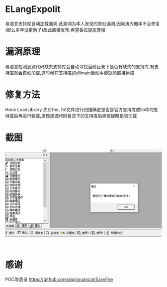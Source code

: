 # ELangExpolit
 易语言支持库自动加载漏洞,此漏洞为本人发现的原创漏洞,因吴涛大概率不会修复(那么多年没更新了)故此直接发布,希望各位提高警惕

# 漏洞原理
 易语言检测到源代码缺失支持库会自动寻找当前目录下是否有缺失的支持库,有支持库就会自动加载,这时候在支持库的dllmain里动手脚就能直接远控

# 修复方法
 Hook LoadLibrary 先对fne, fnl文件进行扫描确定是否是官方支持库或lib中的支持库后再进行装载,发现是源代码目录下的支持库后弹窗提醒是否加载

# 截图
 ![img.png](img/img.png)

# 感谢
 POC改造自
 https://github.com/aiqinxuancai/EasyFne
